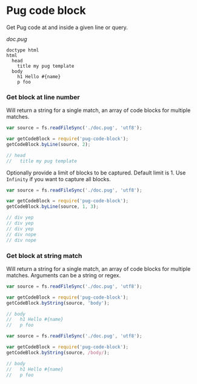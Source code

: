 # Pug code block
Get Pug code at and inside a given line or query.


_doc.pug_
```pug
doctype html
html
  head
    title my pug template
  body
    h1 Hello #{name}
    p foo
```

### Get block at line number
Will return a string for a single match, an array of code blocks for multiple matches.

```js
var source = fs.readFileSync('./doc.pug', 'utf8');

var getCodeBlock = require('pug-code-block');
getCodeBlock.byLine(source, 2);

// head
//   title my pug template
```

Optionally provide a limit of blocks to be captured. Default limit is 1. Use `Infinity` if you want to capture all blocks.

```js
var source = fs.readFileSync('./doc.pug', 'utf8');

var getCodeBlock = require('pug-code-block');
getCodeBlock.byLine(source, 1, 3);

// div yep
// div yep
// div yep
// div nope
// div nope
```


### Get block at string match
Will return a string for a single match, an array of code blocks for multiple matches. Arguments can be a string or regex.

```js
var source = fs.readFileSync('./doc.pug', 'utf8');

var getCodeBlock = require('pug-code-block');
getCodeBlock.byString(source, 'body');

// body
//   h1 Hello #{name}
//   p foo
```

```js
var source = fs.readFileSync('./doc.pug', 'utf8');

var getCodeBlock = require('pug-code-block');
getCodeBlock.byString(source, /body/);

// body
//   h1 Hello #{name}
//   p foo
```
